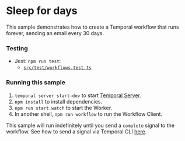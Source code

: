 # Sleep for days

This sample demonstrates how to create a Temporal workflow that runs forever, sending an email every 30 days.

### Testing

- Jest: `npm run test`:
  - [`src/test/workflows.test.ts`](./src/test/workflows.test.ts)

### Running this sample

1. `temporal server start-dev` to start [Temporal Server](https://github.com/temporalio/cli/#installation).
2. `npm install` to install dependencies.
3. `npm run start.watch` to start the Worker.
4. In another shell, `npm run workflow` to run the Workflow Client.

This sample will run indefinitely until you send a `complete` signal to the workflow. See how to send a signal via Temporal CLI [here](https://docs.temporal.io/cli/workflow#signal).
